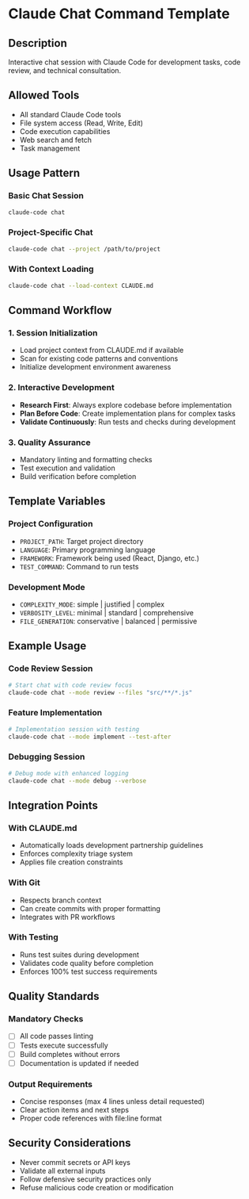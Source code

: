 # Claude Chat Command Template

## Description
Interactive chat session with Claude Code for development tasks, code review, and technical consultation.

## Allowed Tools
- All standard Claude Code tools
- File system access (Read, Write, Edit)
- Code execution capabilities
- Web search and fetch
- Task management

## Usage Pattern

### Basic Chat Session
```bash
claude-code chat
```

### Project-Specific Chat
```bash
claude-code chat --project /path/to/project
```

### With Context Loading
```bash
claude-code chat --load-context CLAUDE.md
```

## Command Workflow

### 1. Session Initialization
- Load project context from CLAUDE.md if available
- Scan for existing code patterns and conventions
- Initialize development environment awareness

### 2. Interactive Development
- **Research First**: Always explore codebase before implementation
- **Plan Before Code**: Create implementation plans for complex tasks
- **Validate Continuously**: Run tests and checks during development

### 3. Quality Assurance
- Mandatory linting and formatting checks
- Test execution and validation
- Build verification before completion

## Template Variables

### Project Configuration
- `PROJECT_PATH`: Target project directory
- `LANGUAGE`: Primary programming language
- `FRAMEWORK`: Framework being used (React, Django, etc.)
- `TEST_COMMAND`: Command to run tests

### Development Mode
- `COMPLEXITY_MODE`: simple | justified | complex
- `VERBOSITY_LEVEL`: minimal | standard | comprehensive
- `FILE_GENERATION`: conservative | balanced | permissive

## Example Usage

### Code Review Session
```bash
# Start chat with code review focus
claude-code chat --mode review --files "src/**/*.js"
```

### Feature Implementation
```bash
# Implementation session with testing
claude-code chat --mode implement --test-after
```

### Debugging Session
```bash
# Debug mode with enhanced logging
claude-code chat --mode debug --verbose
```

## Integration Points

### With CLAUDE.md
- Automatically loads development partnership guidelines
- Enforces complexity triage system
- Applies file creation constraints

### With Git
- Respects branch context
- Can create commits with proper formatting
- Integrates with PR workflows

### With Testing
- Runs test suites during development
- Validates code quality before completion
- Enforces 100% test success requirements

## Quality Standards

### Mandatory Checks
- [ ] All code passes linting
- [ ] Tests execute successfully
- [ ] Build completes without errors
- [ ] Documentation is updated if needed

### Output Requirements
- Concise responses (max 4 lines unless detail requested)
- Clear action items and next steps
- Proper code references with file:line format

## Security Considerations
- Never commit secrets or API keys
- Validate all external inputs
- Follow defensive security practices only
- Refuse malicious code creation or modification